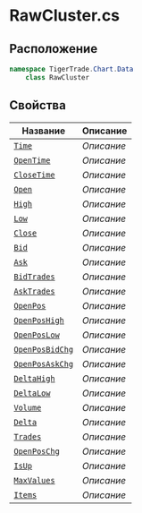 
# RawCluster.cs
## Расположение
```csharp
namespace TigerTrade.Chart.Data  
    class RawCluster
```

## Свойства
| Название | Описание |
| --- | --- |
| [`Time`](./svoistva/Time.md) | *Описание* |
| [`OpenTime`](./svoistva/OpenTime.md) | *Описание* |
| [`CloseTime`](./svoistva/CloseTime.md) | *Описание* |
| [`Open`](./svoistva/Open.md) | *Описание* |
| [`High`](./svoistva/High.md) | *Описание* |
| [`Low`](./svoistva/Low.md) | *Описание* |
| [`Close`](./svoistva/Close.md) | *Описание* |
| [`Bid`](./svoistva/Bid.md) | *Описание* |
| [`Ask`](./svoistva/Ask.md) | *Описание* |
| [`BidTrades`](./svoistva/BidTrades.md) | *Описание* |
| [`AskTrades`](./svoistva/AskTrades.md) | *Описание* |
| [`OpenPos`](./svoistva/OpenPos.md) | *Описание* |
| [`OpenPosHigh`](./svoistva/OpenPosHigh.md) | *Описание* |
| [`OpenPosLow`](./svoistva/OpenPosLow.md) | *Описание* |
| [`OpenPosBidChg`](./svoistva/OpenPosBidChg.md) | *Описание* |
| [`OpenPosAskChg`](./svoistva/OpenPosAskChg.md) | *Описание* |
| [`DeltaHigh`](./svoistva/DeltaHigh.md) | *Описание* |
| [`DeltaLow`](./svoistva/DeltaLow.md) | *Описание* |
| [`Volume`](./svoistva/Volume.md) | *Описание* |
| [`Delta`](./svoistva/Delta.md) | *Описание* |
| [`Trades`](./svoistva/Trades.md) | *Описание* |
| [`OpenPosChg`](./svoistva/OpenPosChg.md) | *Описание* |
| [`IsUp`](./svoistva/IsUp.md) | *Описание* |
| [`MaxValues`](./svoistva/MaxValues.md) | *Описание* |
| [`Items`](./svoistva/Items.md) | *Описание* |

